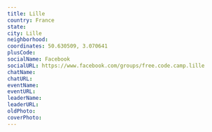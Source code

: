 ```yaml
---
title: Lille
country: France
state: 
city: Lille
neighborhood: 
coordinates: 50.630509, 3.070641
plusCode:
socialName: Facebook
socialURL: https://www.facebook.com/groups/free.code.camp.lille
chatName:
chatURL:
eventName:
eventURL:
leaderName:
leaderURL:
oldPhoto: 
coverPhoto:
---
```

